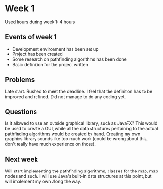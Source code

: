 # Week 1

Used hours during week 1:  4 hours

## Events of week 1
 * Development environment has been set up
 * Project has been created
 * Some research on pathfinding algorithms has been done
 * Basic definition for the project written
 
## Problems

Late start. Rushed to meet the deadline. I feel that the definition has to be improved and refined.
Did not manage to do any coding yet.

## Questions

Is it allowed to use an outside graphical library, such as JavaFX? This would be used to create a GUI, while all
the data structures pertaining to the actual pathfinding algorithms would be created by hand. Creating my own
graphics library sounds like too much work (could be wrong about this, don't really have much experience on those).

## Next week

Will start implementing the pathfinding algorithms, classes for the map, map nodes and such. I will use Java's built-in
data structures at this point, but will implement my own along the way.
